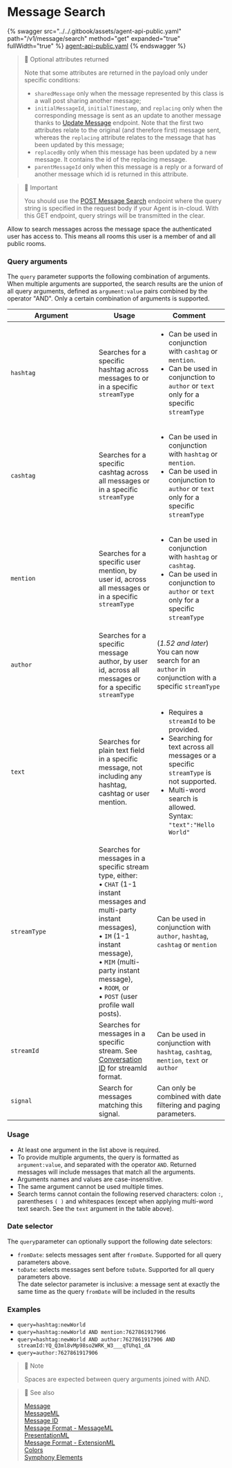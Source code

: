 # Message Search

{% swagger src="../../.gitbook/assets/agent-api-public.yaml" path="/v1/message/search" method="get" expanded="true" fullWidth="true" %}
[agent-api-public.yaml](../../.gitbook/assets/agent-api-public.yaml)
{% endswagger %}

> 📘 Optional attributes returned
>
> Note that some attributes are returned in the payload only under specific conditions:
>
> * `sharedMessage` only when the message represented by this class is a wall post sharing another message;
> * `initialMessageId`, `initialTimestamp`, and `replacing` only when the corresponding message is sent as an update to another message thanks to [Update Message](update-message-v4.md) endpoint. Note that the first two attributes relate to the original (and therefore first) message sent, whereas the `replacing` attribute relates to the message that has been updated by this message;
> * `replacedBy` only when this message has been updated by a new message. It contains the id of the replacing message.
> * `parentMessageId` only when this message is a reply or a forward of another message which id is returned in this attribute.

> 🚧 Important
>
> You should use the [POST Message Search](message-search-post.md) endpoint where the query string is specified in the request body if your Agent is in-cloud. With this GET endpoint, query strings will be transmitted in the clear.

Allow to search messages across the message space the authenticated user has access to. This means all rooms this user is a member of and all public rooms.

### Query arguments

The `query` parameter supports the following combination of arguments. When multiple arguments are supported, the search results are the union of all query arguments, defined as `argument:value` pairs combined by the operator "AND". Only a certain combination of arguments is supported.

<table><thead><tr><th width="188">Argument</th><th>Usage</th><th>Comment</th></tr></thead><tbody><tr><td><code>hashtag</code></td><td>Searches for a specific hashtag across messages to or in a specific <code>streamType</code></td><td><ul><li>Can be used in conjunction with <code>cashtag</code> or <code>mention</code>.</li><li>Can be used in conjunction to <code>author</code> or <code>text</code> only for a specific <code>streamType</code></li></ul></td></tr><tr><td><code>cashtag</code></td><td>Searches for a specific cashtag across all messages or in a specific <code>streamType</code></td><td><ul><li>Can be used in conjunction with <code>hashtag</code> or <code>mention</code>.</li><li>Can be used in conjunction to <code>author</code> or <code>text</code> only for a specific <code>streamType</code></li></ul></td></tr><tr><td><code>mention</code></td><td>Searches for a specific user mention, by user id, across all messages or in a specific <code>streamType</code></td><td><ul><li>Can be used in conjunction with <code>hashtag</code> or <code>cashtag</code>.</li><li>Can be used in conjunction to <code>author</code> or <code>text</code> only for a specific <code>streamType</code></li></ul></td></tr><tr><td><code>author</code></td><td>Searches for a specific message author, by user id, across all messages or for a specific <code>streamType</code></td><td>(<em>1.52 and later</em>) You can now search for an <code>author</code> in conjunction with a specific <code>streamType</code></td></tr><tr><td><code>text</code></td><td>Searches for plain text field in a specific message, not including any hashtag, cashtag or user mention.</td><td><ul><li>Requires a <code>streamId</code> to be provided.</li><li>Searching for text across all messages or a specific <code>streamType</code> is not supported.</li><li>Multi-word search is allowed.<br>Syntax: <code>"text":"Hello World"</code></li></ul></td></tr><tr><td><code>streamType</code></td><td>Searches for messages in a specific stream type, either:<br>• <code>CHAT</code> (1-1 instant messages and multi-party instant messages),<br>• <code>IM</code> (1-1 instant message),<br>• <code>MIM</code> (multi-party instant message),<br>• <code>ROOM</code>, or<br>• <code>POST</code> (user profile wall posts).</td><td>Can be used in conjunction with <code>author</code>, <code>hashtag</code>, <code>cashtag</code> or <code>mention</code></td></tr><tr><td><code>streamId</code></td><td>Searches for messages in a specific stream. See <a href="doc:room-id">Conversation ID</a> for streamId format.</td><td>Can be used in conjunction with <code>hashtag</code>, <code>cashtag</code>, <code>mention</code>, <code>text</code> or <code>author</code></td></tr><tr><td><code>signal</code></td><td>Search for messages matching this signal.</td><td>Can only be combined with date filtering and paging parameters.</td></tr></tbody></table>

### Usage

* At least one argument in the list above is required.
* To provide multiple arguments, the query is formatted as `argument:value`, and separated with the operator `AND`. Returned messages will include messages that match all the arguments.
* Arguments names and values are case-insensitive.
* The same argument cannot be used multiple times.
* Search terms cannot contain the following reserved characters: colon `:`, parentheses `( )` and whitespaces (except when applying multi-word text search. See the `text` argument in the table above).

### Date selector

The `query`parameter can optionally support the following date selectors:

* `fromDate`: selects messages sent after `fromDate`. Supported for all query parameters above.
* `toDate`: selects messages sent before `toDate`. Supported for all query parameters above.\
  The date selector parameter is inclusive: a message sent at exactly the same time as the query `fromDate` will be included in the results

### Examples

* `query=hashtag:newWorld`
* `query=hashtag:newWorld AND mention:7627861917906`
* `query=hashtag:newWorld AND author:7627861917906 AND streamId:YQ_Q3ml8vMp98so2WRK_W3___qTUhq1_dA`
* `query=author:7627861917906`

> 📘 Note
>
> Spaces are expected between query arguments joined with AND.

> 📘 See also
>
> [Message](https://docs.developers.symphony.com/building-bots-on-symphony/messages)\
> [MessageML](https://docs.developers.symphony.com/building-bots-on-symphony/messages/overview-of-messageml)\
> [Message ID](https://docs.developers.symphony.com/building-bots-on-symphony/messages/overview-of-messageml#message-identifiers)\
> [Message Format - MessageML](https://docs.developers.symphony.com/building-bots-on-symphony/messages/overview-of-messageml/message-format-messageml)\
> [PresentationML](https://docs.developers.symphony.com/building-bots-on-symphony/messages/overview-of-presentationml)\
> [Message Format - ExtensionML](https://docs.developers.symphony.com/building-extension-applications-on-symphony/overview-of-extension-api/extension-api-services/entity-service/message-format-extensionml)\
> [Colors](https://docs.developers.symphony.com/developer-tools/developer-tools/ui-style-guide/colors)\
> [Symphony Elements](https://docs.developers.symphony.com/building-bots-on-symphony/symphony-elements)
